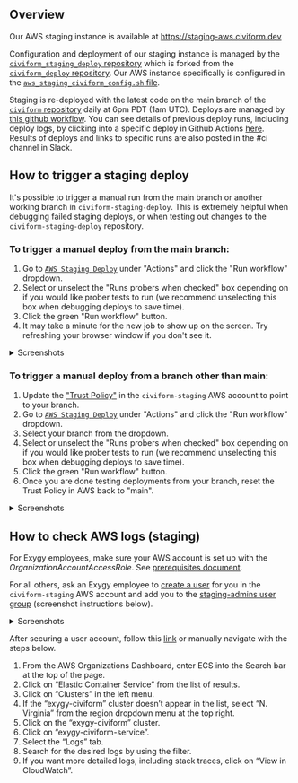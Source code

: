 ## Overview

Our AWS staging instance is available at https://staging-aws.civiform.dev

Configuration and deployment of our staging instance is managed by the [`civiform_staging_deploy` repository](https://github.com/civiform/civiform-staging-deploy) which is forked from the [`civiform_deploy` repository](https://github.com/civiform/civiform-deploy). Our AWS instance specifically is configured in the [`aws_staging_civiform_config.sh` file](https://github.com/civiform/civiform-staging-deploy/blob/main/aws_staging_civiform_config.sh).

Staging is re-deployed with the latest code on the main branch of the [`civiform` repository](https://github.com/civiform/civiform) daily at 6pm PDT (1am UTC). Deploys are managed by [this github workflow](https://github.com/civiform/civiform-staging-deploy/blob/main/.github/workflows/aws_deploy.yaml). You can see details of previous deploy runs, including deploy logs, by clicking into a specific deploy in Github Actions [here](https://github.com/civiform/civiform-staging-deploy/actions/workflows/aws_deploy.yaml). Results of deploys and links to specific runs are also posted in the #ci channel in Slack.

## How to trigger a staging deploy

It's possible to trigger a manual run from the main branch or another working branch in `civiform-staging-deploy`. This is extremely helpful when debugging failed staging deploys, or when testing out changes to the `civiform-staging-deploy` repository.

### To trigger a manual deploy from the main branch:

1. Go to [`AWS Staging Deploy`](https://github.com/civiform/civiform-staging-deploy/actions/workflows/aws_deploy.yaml) under "Actions" and click the "Run workflow" dropdown.
2. Select or unselect the "Runs probers when checked" box depending on if you would like prober tests to run (we recommend unselecting this box when debugging deploys to save time).
3. Click the green "Run workflow" button.
4. It may take a minute for the new job to show up on the screen. Try refreshing your browser window if you don't see it.
<details>
  <summary>Screenshots</summary>
  
  ![Trigger manual deploy](https://github.com/civiform/civiform/assets/195162/2f07f6d9-30be-4fb4-b7ea-d416cf9f84c2)

</details>

### To trigger a manual deploy from a branch other than main:

1. Update the ["Trust Policy"](https://us-east-1.console.aws.amazon.com/iamv2/home?region=us-east-1#/roles/details/civiform-staging-deploy-action?section=trust_relationships) in the `civiform-staging` AWS account to point to your branch.
2. Go to [`AWS Staging Deploy`](https://github.com/civiform/civiform-staging-deploy/actions/workflows/aws_deploy.yaml) under "Actions" and click the "Run workflow" dropdown.
3. Select your branch from the dropdown.
4. Select or unselect the "Runs probers when checked" box depending on if you would like prober tests to run (we recommend unselecting this box when debugging deploys to save time).
5. Click the green "Run workflow" button.
6. Once you are done testing deployments from your branch, reset the Trust Policy in AWS back to "main".

<details>
  <summary>Screenshots</summary>
  
  ![Trust policy](https://github.com/civiform/civiform/assets/195162/fa61f329-170a-46d4-bef7-c6bc0644e7d1)

  ![Edit trust policy](https://github.com/civiform/civiform/assets/195162/4c17f26c-c921-4b88-a3b4-ebe4f294b4c5)

  ![Select deploy branch](https://github.com/civiform/civiform/assets/195162/7c742254-67b3-4d91-9e55-a67b897f08ab)

</details>

## How to check AWS logs (staging)

For Exygy employees, make sure your AWS account is set up with the *OrganizationAccountAccessRole*.  See [prerequisites document](Deploy-System-Prerequisites-and-Developer-Setup).

For all others, ask an Exygy employee to [create a user](https://us-east-1.console.aws.amazon.com/iamv2/home?region=us-east-1#/users/create) for you in the `civiform-staging` AWS account and add you to the [staging-admins user group](https://us-east-1.console.aws.amazon.com/iamv2/home?region=us-east-1#/groups/details/staging-admins?section=users) (screenshot instructions below). 

<details>
  <summary>Screenshots</summary>
  
  ![Add user](https://github.com/civiform/civiform/assets/195162/85c71442-ebcf-4aca-9bbf-af96cbaf5819)
  ![Add user to user group](https://github.com/civiform/civiform/assets/195162/a498d10d-00fc-4461-a8b2-17815145f1c1)
  ![Create user](https://github.com/civiform/civiform/assets/195162/dac264f3-c98e-40d6-b9b5-786d645fa3fa)

</details>

After securing a user account, follow this [link](https://us-east-1.console.aws.amazon.com/ecs/v2/clusters/exygy-civiform/services/exygy-civiform-service/logs?region=us-east-1) or manually navigate with the steps below.

1. From the AWS Organizations Dashboard, enter ECS into the Search bar at the top of the page.
2. Click on “Elastic Container Service” from the list of results.
3. Click on “Clusters” in the left menu.
4. If the “exygy-civiform” cluster doesn’t appear in the list, select “N. Virginia” from the region dropdown menu at the top right.
5. Click on the “exygy-civiform” cluster.
6. Click on “exygy-civiform-service”.
7. Select the “Logs” tab.
8. Search for the desired logs by using the filter.
9. If you want more detailed logs, including stack traces, click on “View in CloudWatch”.
